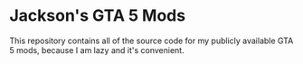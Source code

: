 # Jackson's GTA 5 Mods
This repository contains all of the source code for my publicly available GTA 5 mods, because I am lazy and it's convenient.
